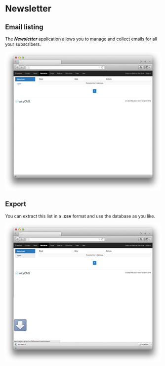 # Newsletter

## Email listing

The ***Newsletter*** application allows you to manage and collect emails for all your subscribers.

![](../images/newsletter-01.png)

## Export

You can extract this list in a **.csv** format and use the database as you like.

![](../images/newsletter-02.png)
